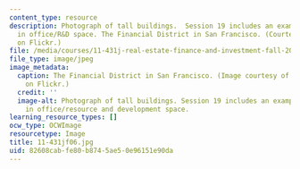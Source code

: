 ```yaml
---
content_type: resource
description: Photograph of tall buildings.  Session 19 includes an example of investment
  in office/R&D space. The Financial District in San Francisco. (Courtesy of Reven
  on Flickr.)
file: /media/courses/11-431j-real-estate-finance-and-investment-fall-2006/82608cabfe80b8745ae50e96151e90da_11-431jf06.jpg
file_type: image/jpeg
image_metadata:
  caption: The Financial District in San Francisco. (Image courtesy of [Reven](http://www.flickr.com/photos/reven/369364168/)
    on Flickr.)
  credit: ''
  image-alt: Photograph of tall buildings. Session 19 includes an example of investment
    in office/resource and development space.
learning_resource_types: []
ocw_type: OCWImage
resourcetype: Image
title: 11-431jf06.jpg
uid: 82608cab-fe80-b874-5ae5-0e96151e90da
---
```

